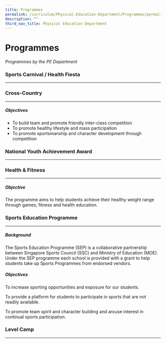 ```yaml
---
title: Programmes
permalink: /curriculum/Physical-Education-Department/Programmes/permalink/
description: ""
third_nav_title: Physical Education Department
---
```

Programmes
==========

_Programmes by the PE Department_

### Sports Carnival / Health Fiesta
-------------------------------



### Cross-Country
-------------

##### Objectives

*   To build team and promote friendly inter-class competition
*   To promote healthy lifestyle and mass participation
*   To promote sportsmanship and character development through competition

  

### National Youth Achievement Award
--------------------------------


### Health & Fitness
----------------

##### Objective

The programme aims to help students achieve their healthy weight range through games, fitness and health education.

### Sports Education Programme
--------------------------

##### Background

The Sports Education Programme (SEP) is a collaborative partnership between Singapore Sports Council (SSC) and Ministry of Education (MOE). Under the SEP programme each school is provided with a grant to help students take up Sports Programmes from endorsed vendors.

  

##### Objectives

To increase sporting opportunities and exposure for our students.

To provide a platform for students to participate in sports that are not readily available.

To promote team spirit and character building and arouse interest in continual sports participation.

### Level Camp
----------